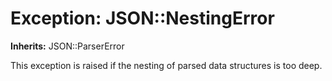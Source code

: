 # Exception: JSON::NestingError
**Inherits:** JSON::ParserError
    

This exception is raised if the nesting of parsed data structures is too deep.



